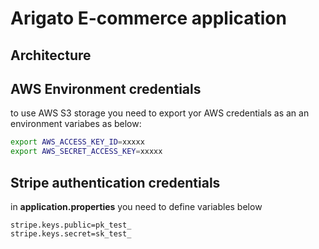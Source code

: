 # Arigato E-commerce application

## Architecture

## AWS Environment credentials
to use AWS S3 storage you need to export yor AWS credentials as an an environment variabes as below:
```bash
export AWS_ACCESS_KEY_ID=xxxxx
export AWS_SECRET_ACCESS_KEY=xxxxx
```

## Stripe authentication credentials

in __application.properties__ you need to define variables below

```properties
stripe.keys.public=pk_test_
stripe.keys.secret=sk_test_
```